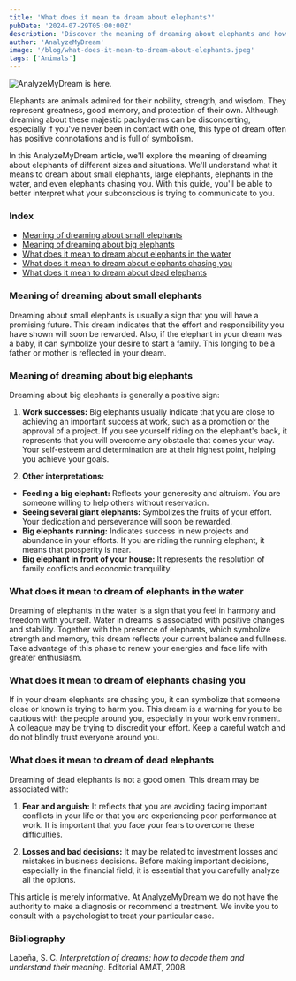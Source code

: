 ```yaml
---
title: 'What does it mean to dream about elephants?'
pubDate: '2024-07-29T05:00:00Z'
description: 'Discover the meaning of dreaming about elephants and how these dreams can reflect your achievements, concerns, and emotional state.'
author: 'AnalyzeMyDream'
image: '/blog/what-does-it-mean-to-dream-about-elephants.jpeg'
tags: ['Animals']
---
```


![AnalyzeMyDream is here.](/blog/what-does-it-mean-to-dream-about-elephants.jpeg)

Elephants are animals admired for their nobility, strength, and wisdom. They represent greatness, good memory, and protection of their own. Although dreaming about these majestic pachyderms can be disconcerting, especially if you've never been in contact with one, this type of dream often has positive connotations and is full of symbolism.

In this AnalyzeMyDream article, we'll explore the meaning of dreaming about elephants of different sizes and situations. We'll understand what it means to dream about small elephants, large elephants, elephants in the water, and even elephants chasing you. With this guide, you'll be able to better interpret what your subconscious is trying to communicate to you.

### Index

- [Meaning of dreaming about small elephants](#meaning-of-dreaming-about-small-elephants)
- [Meaning of dreaming about big elephants](#meaning-of-dreaming-about-big-elephants)
- [What does it mean to dream about elephants in the water](#what-does-it-mean-to-dream-about-elephants-in-the-water)
- [What does it mean to dream about elephants chasing you](#what-does-it-mean-to-dream-about-elephants-chasing-you)
- [What does it mean to dream about dead elephants](#what-does-it-mean-to-dream-about-dead-elephants)

### Meaning of dreaming about small elephants

Dreaming about small elephants is usually a sign that you will have a promising future. This dream indicates that the effort and responsibility you have shown will soon be rewarded. Also, if the elephant in your dream was a baby, it can symbolize your desire to start a family. This longing to be a father or mother is reflected in your dream.

### Meaning of dreaming about big elephants

Dreaming about big elephants is generally a positive sign:

1. **Work successes:** Big elephants usually indicate that you are close to achieving an important success at work, such as a promotion or the approval of a project. If you see yourself riding on the elephant's back, it represents that you will overcome any obstacle that comes your way. Your self-esteem and determination are at their highest point, helping you achieve your goals.

2. **Other interpretations:**
- **Feeding a big elephant:** Reflects your generosity and altruism. You are someone willing to help others without reservation.
- **Seeing several giant elephants:** Symbolizes the fruits of your effort. Your dedication and perseverance will soon be rewarded.
- **Big elephants running:** Indicates success in new projects and abundance in your efforts. If you are riding the running elephant, it means that prosperity is near.
- **Big elephant in front of your house:** It represents the resolution of family conflicts and economic tranquility.

### What does it mean to dream of elephants in the water

Dreaming of elephants in the water is a sign that you feel in harmony and freedom with yourself. Water in dreams is associated with positive changes and stability. Together with the presence of elephants, which symbolize strength and memory, this dream reflects your current balance and fullness. Take advantage of this phase to renew your energies and face life with greater enthusiasm.

### What does it mean to dream of elephants chasing you

If in your dream elephants are chasing you, it can symbolize that someone close or known is trying to harm you. This dream is a warning for you to be cautious with the people around you, especially in your work environment. A colleague may be trying to discredit your effort. Keep a careful watch and do not blindly trust everyone around you. 

### What does it mean to dream of dead elephants

Dreaming of dead elephants is not a good omen. This dream may be associated with:

1. **Fear and anguish:** It reflects that you are avoiding facing important conflicts in your life or that you are experiencing poor performance at work. It is important that you face your fears to overcome these difficulties.

2. **Losses and bad decisions:** It may be related to investment losses and mistakes in business decisions. Before making important decisions, especially in the financial field, it is essential that you carefully analyze all the options.

This article is merely informative. At AnalyzeMyDream we do not have the authority to make a diagnosis or recommend a treatment. We invite you to consult with a psychologist to treat your particular case.

### Bibliography

Lapeña, S. C. *Interpretation of dreams: how to decode them and understand their meaning*. Editorial AMAT, 2008.